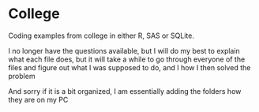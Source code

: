 # College 
Coding examples from college in either R, SAS or SQLite.

I no longer have the questions available, but I will do my best to explain what each file does, but it will take a while to go through everyone of the files and figure out what I was supposed to do, and I how I then solved the problem

And sorry if it is a bit organized, I am essentially adding the folders how they are on my PC
